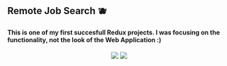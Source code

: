 ## Remote Job Search 🫐
<h4>This is one of my first succesfull Redux projects. I was focusing on the functionality, not the look of the Web Application :)</h4>
<p align="center">
<img src="https://i.imgur.com/Nyn5eqU.png"/>
<img src="https://i.imgur.com/5ftb8Un.png"/>
</p>
